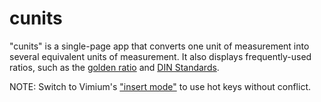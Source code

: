 # cunits

"cunits" is a single-page app that converts one unit of measurement into several equivalent units of measurement. It also displays frequently-used ratios, such as the [golden ratio](https://en.wikipedia.org/wiki/Golden_ratio) and [DIN Standards](https://www.din.de/en/about-standards/din-standards).

NOTE: Switch to Vimium's ["insert mode"](https://groups.google.com/g/vimium-dev/c/FHgfwW7Zl9A?pli=1) to use hot keys without conflict.
